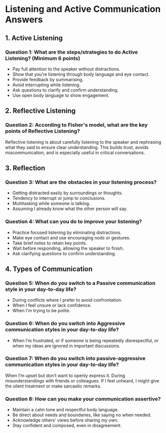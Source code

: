 

# Listening and Active Communication Answers

## 1. Active Listening

### Question 1: What are the steps/strategies to do Active Listening? (Minimum 6 points)

- Pay full attention to the speaker without distractions.
- Show that you’re listening through body language and eye contact.
- Provide feedback by summarising.
- Avoid interrupting while listening.
- Ask questions to clarify and confirm understanding.
- Use open body language to show engagement.

## 2. Reflective Listening

### Question 2: According to Fisher's model, what are the key points of Reflective Listening?

Reflective listening is about carefully listening to the speaker and rephrasing what they said to ensure clear understanding.
This builds trust, avoids miscommunication, and is especially useful in critical conversations.


## 3. Reflection

### Question 3: What are the obstacles in your listening process?

- Getting distracted easily by surroundings or thoughts.
- Tendency to interrupt or jump to conclusions.
- Multitasking while someone is talking.
- Assuming I already know what the other person will say.

### Question 4: What can you do to improve your listening?

- Practice focused listening by eliminating distractions.
- Make eye contact and use encouraging nods or gestures.
- Take brief notes to retain key points.
- Wait before responding, allowing the speaker to finish.
- Ask clarifying questions to confirm understanding.

## 4. Types of Communication

### Question 5: When do you switch to a Passive communication style in your day-to-day life?

- During conflicts where I prefer to avoid confrontation.
- When I feel unsure or lack confidence.
- When I'm trying to be polite.

### Question 6: When do you switch into Aggressive communication styles in your day-to-day life?

- When I’m frustrated, or if someone is being repeatedly disrespectful, or when my ideas are ignored in important discussions.


### Question 7: When do you switch into passive-aggressive communication styles in your day-to-day life?

When I’m upset but don’t want to openly express it.
During misunderstandings with friends or colleagues.
If I feel unheard, I might give the silent treatment or make sarcastic remarks.


### Question 8: How can you make your communication assertive?

- Maintain a calm tone and respectful body language.
- Be direct about needs and boundaries, like saying no when needed.
- Acknowledge others' views before sharing my own.
- Stay confident and composed, even in disagreement.
